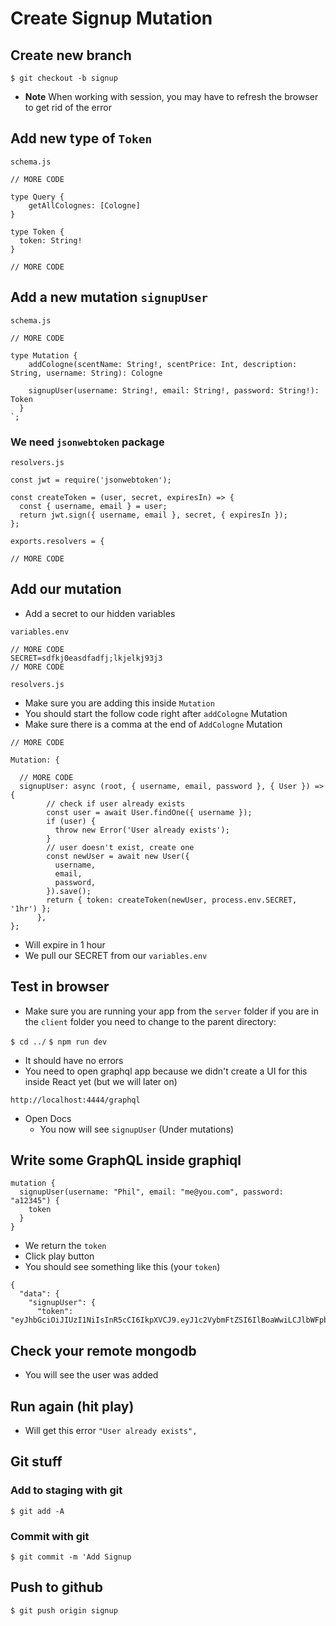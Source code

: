 # Create Signup Mutation

## Create new branch
`$ git checkout -b signup`

* **Note** When working with session, you may have to refresh the browser to get rid of the error

## Add new type of `Token`

`schema.js`

```
// MORE CODE

type Query {
    getAllColognes: [Cologne]
}

type Token {
  token: String!
}

// MORE CODE
```

## Add a new mutation `signupUser`

`schema.js`

```
// MORE CODE

type Mutation {
    addCologne(scentName: String!, scentPrice: Int, description: String, username: String): Cologne

    signupUser(username: String!, email: String!, password: String!): Token
  }
`;
```

### We need `jsonwebtoken` package

`resolvers.js`

```
const jwt = require('jsonwebtoken');

const createToken = (user, secret, expiresIn) => {
  const { username, email } = user;
  return jwt.sign({ username, email }, secret, { expiresIn });
};

exports.resolvers = {

// MORE CODE
```

## Add our mutation
* Add a secret to our hidden variables

`variables.env`

```
// MORE CODE
SECRET=sdfkj0easdfadfj;lkjelkj93j3
// MORE CODE
```

`resolvers.js`

* Make sure you are adding this inside `Mutation`
* You should start the follow code right after `addCologne` Mutation
* Make sure there is a comma at the end of `AddCologne` Mutation

```
// MORE CODE

Mutation: {

  // MORE CODE
  signupUser: async (root, { username, email, password }, { User }) => {
        // check if user already exists
        const user = await User.findOne({ username });
        if (user) {
          throw new Error('User already exists');
        }
        // user doesn't exist, create one
        const newUser = await new User({
          username,
          email,
          password,
        }).save();
        return { token: createToken(newUser, process.env.SECRET, '1hr') };
      },
};

```

* Will expire in 1 hour
* We pull our SECRET from our `variables.env`

## Test in browser
* Make sure you are running your app from the `server` folder if you are in the `client` folder you need to change to the parent directory:

`$ cd ../`
`$ npm run dev`

* It should have no errors
* You need to open graphql app because we didn't create a UI for this inside React yet (but we will later on)

`http://localhost:4444/graphql`

* Open Docs
    - You now will see `signupUser` (Under mutations)

## Write some GraphQL inside graphiql

```
mutation {
  signupUser(username: "Phil", email: "me@you.com", password: "a12345") {
    token
  }
}
```

* We return the `token`
* Click play button
* You should see something like this (your `token`)

```
{
  "data": {
    "signupUser": {
      "token": "eyJhbGciOiJIUzI1NiIsInR5cCI6IkpXVCJ9.eyJ1c2VybmFtZSI6IlBoaWwiLCJlbWFpbCI6Im1lQHlvdS5jb20iLCJpYXQiOjE1MzQ3MjA2MTEsImV4cCI6MTUzNDcyNDIxMX0.B_BcJvfgbqu9RmML85c2075IZy0xATBuOrsR9SIP0HA"
```

## Check your remote mongodb 
* You will see the user was added

## Run again (hit play)
* Will get this error `"User already exists",`

## Git stuff

### Add to staging with git
`$ git add -A`

### Commit with git
`$ git commit -m 'Add Signup`

## Push to github
`$ git push origin signup`
